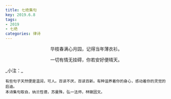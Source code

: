 ```yaml
---
title: 七绝集句
key: 2019.6.8
tags: 
- 2019
- 七绝
categories: 律诗
---
```


<p align="center">华枝春满心月园，记得当年薄衣衫。
</p>
<p align="center">一切有情无挂碍，你若安好便晴天。
</p>
_小注：_

```
有些句子天然便是温润，可人。百读不厌，百读百新。有种滋养着你的身心，感动着你的灵觉的启迪。
本诗集句取自，纳兰性德，苏曼殊，弘一法师，林徽因文。
```